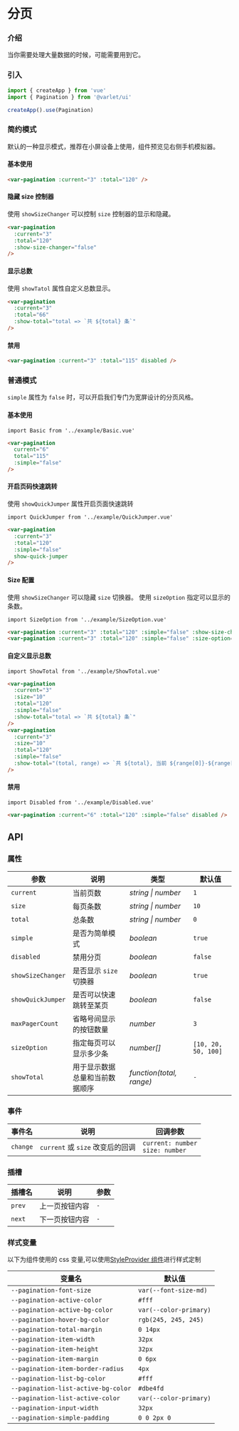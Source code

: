 # 分页

### 介绍

当你需要处理大量数据的时候，可能需要用到它。

### 引入

```js
import { createApp } from 'vue'
import { Pagination } from '@varlet/ui'

createApp().use(Pagination)
```
### 简约模式

默认的一种显示模式，推荐在小屏设备上使用，组件预览见右侧手机模拟器。

#### 基本使用

```html
<var-pagination :current="3" :total="120" />
```

#### 隐藏 size 控制器

使用 `showSizeChanger` 可以控制 `size` 控制器的显示和隐藏。

```html
<var-pagination
  :current="3" 
  :total="120"
  :show-size-changer="false" 
/>
```

#### 显示总数

使用 `showTatol` 属性自定义总数显示。

```html
<var-pagination 
  :current="3" 
  :total="66" 
  :show-total="total => `共 ${total} 条`" 
/>
```

#### 禁用

```html
<var-pagination :current="3" :total="115" disabled />
```

### 普通模式

`simple` 属性为 `false` 时，可以开启我们专门为宽屏设计的分页风格。

#### 基本使用

```vue
import Basic from '../example/Basic.vue'
```

```html
<var-pagination
  current="6"
  total="115"
  :simple="false" 
/>
```

#### 开启页码快速跳转

使用 `showQuickJumper` 属性开启页面快速跳转

```vue
import QuickJumper from '../example/QuickJumper.vue'
```

```html
<var-pagination
  :current="3"
  :total="120"
  :simple="false" 
  show-quick-jumper
/>
```

#### Size 配置

使用 `showSizeChanger` 可以隐藏 `size` 切换器。
使用 `sizeOption` 指定可以显示的条数。

```vue
import SizeOption from '../example/SizeOption.vue'
```

```html
<var-pagination :current="3" :total="120" :simple="false" :show-size-changer="false" />
<var-pagination :current="3" :total="120" :simple="false" :size-option="[10, 20, 30, 40]" />
```

#### 自定义显示总数

```vue
import ShowTotal from '../example/ShowTotal.vue'
```

```html
<var-pagination
  :current="3"
  :size="10"
  :total="120"
  :simple="false"
  :show-total="total => `共 ${total} 条`"
/>
<var-pagination
  :current="3"
  :size="10"
  :total="120"
  :simple="false"
  :show-total="(total, range) => `共 ${total}, 当前 ${range[0]}-${range[1]}`"
/>
```

#### 禁用

```vue
import Disabled from '../example/Disabled.vue'
```

```html
<var-pagination :current="6" :total="120" :simple="false" disabled />
```

## API

### 属性

| 参数 | 说明 | 类型 | 默认值 |
| ----- | -------------- | -------- | ---------- |
| `current` | 当前页数 | _string \| number_ | `1` |
| `size` | 每页条数 | _string \| number_ | `10` |
| `total` | 总条数 | _string \| number_ | `0` |
| `simple` | 是否为简单模式 | _boolean_ | `true` |
| `disabled` | 禁用分页 | _boolean_ | `false` |
| `showSizeChanger` | 是否显示 `size` 切换器 | _boolean_ | `true` |
| `showQuickJumper` | 是否可以快速跳转至某页	 | _boolean_ | `false` |
| `maxPagerCount` | 省略号间显示的按钮数量	 | _number_ | `3` |
| `sizeOption` | 指定每页可以显示多少条	 | _number[]_ | `[10, 20, 50, 100]` |
| `showTotal` | 用于显示数据总量和当前数据顺序	 | _function(total, range)_ | `-` |

### 事件

| 事件名 | 说明 | 回调参数 |
| ----- | -------------- | -------- |
| `change` | `current` 或 `size` 改变后的回调 | `current: number` <br>`size: number`  |

### 插槽

| 插槽名 | 说明 | 参数 |
| --- | --- | --- |
| `prev` | 上一页按钮内容 | `-` |
| `next` | 下一页按钮内容 | `-` |

### 样式变量

以下为组件使用的 css 变量,可以使用[StyleProvider 组件](#/zh-CN/style-provider)进行样式定制

| 变量名 | 默认值 |
| --- | --- |
| `--pagination-font-size` | `var(--font-size-md)` |  
| `--pagination-active-color` | `#fff` |  
| `--pagination-active-bg-color` | `var(--color-primary)` |  
| `--pagination-hover-bg-color` | `rgb(245, 245, 245)` |  
| `--pagination-total-margin` | `0 14px` |  
| `--pagination-item-width` | `32px` |  
| `--pagination-item-height` | `32px` |  
| `--pagination-item-margin` | `0 6px` |  
| `--pagination-item-border-radius` | `4px` |  
| `--pagination-list-bg-color` | `#fff` |  
| `--pagination-list-active-bg-color` | `#dbe4fd` |  
| `--pagination-list-active-color` | `var(--color-primary)` |  
| `--pagination-input-width` | `32px` |
| `--pagination-simple-padding` | `0 0 2px 0` |